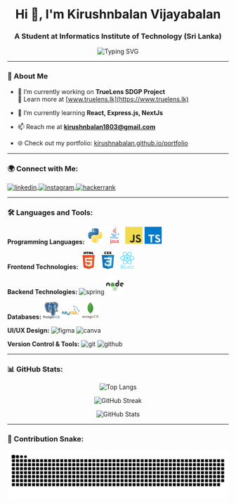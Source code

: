 <h1 align="center">Hi 👋, I'm Kirushnbalan Vijayabalan</h1>
<h3 align="center">A Student at Informatics Institute of Technology (Sri Lanka)</h3>

<p align="center">
  <img src="https://readme-typing-svg.demolab.com?font=Fira+Code&size=22&pause=1000&color=A85A0A&center=true&vCenter=true&width=600&lines=Full-stack+Developer;Passionate+about+ML+%26+AI;Always+Learning+New+Things" alt="Typing SVG" />
</p>

---

### 🚀 About Me

- 🔭 I’m currently working on **TrueLens SDGP Project**  
  🔹 Learn more at [www.truelens.lk](https://www.truelens.lk)

- 🌱 I’m currently learning **React, Express.js, NextJs**  

- 📫 Reach me at **kirushnbalan1803@gmail.com**  

- 🌐 Check out my portfolio: [kirushnabalan.github.io/portfolio](https://kirushnabalan.github.io/portfolio)  

---

### 🌍 Connect with Me:
<p align="left">
  <a href="https://linkedin.com/in/kirushnabalan" target="_blank">
    <img align="center" src="https://raw.githubusercontent.com/rahuldkjain/github-profile-readme-generator/master/src/images/icons/Social/linked-in-alt.svg" alt="linkedin" height="30" width="40" />
  </a>
  <a href="https://instagram.com/kirushnbalan" target="_blank">
    <img align="center" src="https://raw.githubusercontent.com/rahuldkjain/github-profile-readme-generator/master/src/images/icons/Social/instagram.svg" alt="instagram" height="30" width="40" />
  </a>
  <a href="https://www.hackerrank.com/_kirushnabalan" target="_blank">
    <img align="center" src="https://raw.githubusercontent.com/rahuldkjain/github-profile-readme-generator/master/src/images/icons/Social/hackerrank.svg" alt="hackerrank" height="30" width="40" />
  </a>
</p>

---

### 🛠️ Languages and Tools:
<p align="left">
  <strong>Programming Languages:</strong>
  <img src="https://raw.githubusercontent.com/devicons/devicon/master/icons/python/python-original.svg" alt="python" width="40" height="40"/>
  <img src="https://raw.githubusercontent.com/devicons/devicon/master/icons/java/java-original-wordmark.svg" alt="java" width="40" height="40"/>
  <img src="https://raw.githubusercontent.com/devicons/devicon/master/icons/javascript/javascript-original.svg" alt="javascript" width="40" height="40"/>
  <img src="https://raw.githubusercontent.com/devicons/devicon/master/icons/typescript/typescript-original.svg" alt="typescript" width="40" height="40"/><br/>
  
  <strong>Frontend Technologies:</strong>
  <img src="https://raw.githubusercontent.com/devicons/devicon/master/icons/html5/html5-original-wordmark.svg" alt="html5" width="40" height="40"/>
  <img src="https://raw.githubusercontent.com/devicons/devicon/master/icons/css3/css3-original-wordmark.svg" alt="css3" width="40" height="40"/>
  <img src="https://raw.githubusercontent.com/devicons/devicon/master/icons/react/react-original-wordmark.svg" alt="react" width="40" height="40"/><br/>
  
  <strong>Backend Technologies:</strong>
  <img src="https://www.vectorlogo.zone/logos/springio/springio-icon.svg" alt="spring" width="40" height="40"/>
  <img src="https://raw.githubusercontent.com/devicons/devicon/master/icons/nodejs/nodejs-original-wordmark.svg" alt="nodejs" width="40" height="40"/><br/>
  
  <strong>Databases:</strong>
  <img src="https://raw.githubusercontent.com/devicons/devicon/master/icons/postgresql/postgresql-original-wordmark.svg" alt="postgresql" width="40" height="40"/>
  <img src="https://raw.githubusercontent.com/devicons/devicon/master/icons/mysql/mysql-original-wordmark.svg" alt="mysql" width="40" height="40"/>
  <img src="https://raw.githubusercontent.com/devicons/devicon/master/icons/mongodb/mongodb-original-wordmark.svg" alt="mongodb" width="40" height="40"/><br/>
  
  <strong>UI/UX Design:</strong>
  <img src="https://www.vectorlogo.zone/logos/figma/figma-icon.svg" alt="figma" width="40" height="40"/>
  <img src="https://www.vectorlogo.zone/logos/canva/canva-icon.svg" alt="canva" width="40" height="40"/><br/>
  
  <strong>Version Control & Tools:</strong>
  <img src="https://www.vectorlogo.zone/logos/git-scm/git-scm-icon.svg" alt="git" width="40" height="40"/>
  <img src="https://github.githubassets.com/images/modules/logos_page/GitHub-Mark.png" alt="github" width="40" height="40"/><br/>
</p>


---

### 📊 GitHub Stats:

<p align="center">
  <img src="https://github-readme-stats.vercel.app/api/top-langs/?username=kirushnabalan&layout=compact&theme=radical" alt="Top Langs" />
</p>

<p align="center">
  <img src="https://github-readme-streak-stats.herokuapp.com/?user=kirushnabalan&theme=radical" alt="GitHub Streak" />
</p>

<p align="center">
  <img src="https://github-readme-stats.vercel.app/api?username=kirushnabalan&show_icons=true&theme=radical" alt="GitHub Stats" />
</p>

---

### 🐍 Contribution Snake:
<p align="center">
  <img src="https://raw.githubusercontent.com/Platane/snk/output/github-contribution-grid-snake.svg" alt="Contribution Snake"/>
</p>




